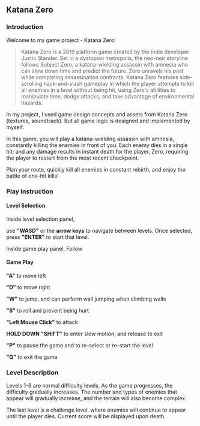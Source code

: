 ## Katana Zero

### Introduction

Welcome to my game project - Katana Zero!

> Katana Zero is a 2019 platform game created by the indie developer Justin Stander. Set in a dystopian metropolis, the neo-noir storyline follows Subject Zero, a katana-wielding assassin with amnesia who can slow down time and predict the future. Zero unravels his past while completing assassination contracts. Katana Zero features side-scrolling hack-and-slash gameplay in which the player attempts to kill all enemies in a level without being hit, using Zero's abilities to manipulate time, dodge attacks, and take advantage of environmental hazards.

In my project, I used game design concepts and assets from Katana Zero (textures, soundtrack). But all game logic is designed and implemented by myself.

In this game, you will play a katana-wielding assassin with amnesia, constantly killing the enemies in front of you. Each enemy dies in a single hit; and any damage results in instant death for the player, Zero, requiring the player to restart from the most recent checkpoint.

Plan your route, quickly kill all enemies in constant rebirth, and enjoy the battle of one-hit kills!



### Play Instruction

#### Level Selection
Inside level selection panel, 

use **"WASD"** or the **arrow keys** to navigate between levels.
Once selected, press **"ENTER"** to start that level.

Inside game play panel, Follow

#### Game Play
**"A"** to move left

**"D"** to move right

**"W"** to jump, and can perform wall jumping when climbing walls

**"S"** to roll and prevent being hurt

**"Left Mouse Click"** to attack

**HOLD DOWN** **"SHIFT"** to enter slow motion, and release to exit

**"P"** to pause the game and to re-select or re-start the level

**"Q"** to exit the game

### Level Description

Levels 1-8 are normal difficulty levels. As the game progresses, the difficulty gradually increases. The number and types of enemies that appear will gradually increase, and the terrain will also become complex.

The last level is a challenge level, where enemies will continue to appear until the player dies. Current score will be displayed upon death.
